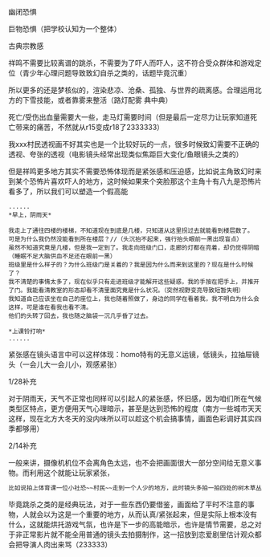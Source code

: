 幽闭恐惧

巨物恐惧（把学校认知为一个整体）

古典宗教感



祥鸣不需要比较离谱的跳杀，不需要为了吓人而吓人，这不符合受众群体和游戏定位（青少年心理问题导致致幻自杀之类的，话题毕竟沉重）

所以更多的还是梦核似的，渲染悲凉、沧桑、孤独、与世界的疏离感。合理运用北方的下雪技能，或者靠雾来整活（路灯配雾 典中典）

死亡/受伤出血量需要大一些，走马灯需要时间（但是最后一定尽力让玩家知道死亡带来的痛苦，不然就从r15变成r18了2333333）

我xxx村民透视画不好其实也是一个比较好玩的一点，很多时候致幻需要不正确的透视、夸张的透视（电影镜头经常出现类似焦距巨大变化/鱼眼镜头之类的）









但是祥鸣更多地方其实不需要恐怖体现而是紧张感和压迫感，比如说主角致幻时来到某个恐怖片喜欢吓人的地方，这时候如果来个突脸那这个主角十有八九是恐怖片看多了，所以我们可以塑造一个假高能

```剧情脚本实例
......
*早上，阴雨天*

我走上了通往四楼的楼梯，不知道现在到底是几楼，只知道从这里拐过去就能看到楼层数了。
可是为什么我仍然没能看到所在楼层？//（头沉抬不起来，强行抬头眼前一黑出现盲点）
虽然不知道究竟是几楼，但是我一定到了。我走向班级门口，走廊的灯都在亮着，却仍觉得阴暗（睡眠不足大脑供血不足还在眼前一黑）
班级里是什么样子的？为什么班级门是关着的？我是因为什么而来到这里的？现在是什么时候了？
我不清楚的事情太多了，现在似乎只有走进班级才能解开这些疑惑，我的手按在把手上，并推开了门。我能看清教室的形态却看不清里面究竟是什么状况。（突然视野变亮导致短暂失明）
我知道自己应该坐在自己的座位上，我也随着照做了，身边的同学在看着我，我不明白为什么会这样，可是谁在看我也看不清。
他们的头转了回去，我也随之脑袋一沉几乎昏了过去。

*上课铃打响*
......
```



紧张感在镜头语言中可以这样体现：homo特有的无意义运镜，低镜头，拉抽屉镜头（一会儿大一会儿小，观感紧张）







1/28补充

对于阴雨天，天气不正常也同样可以引起人的紧张感，怀旧感，因为咱们所在气候类型区特点，更方便用天气心理暗示，甚至是达到恐怖的程度（南方一些城市天天这样，现在北方大冬天的没内味所以可以趁这个机会搞事情，画面色彩调好其实四季都够用）



2/14补充

一般来讲，摄像机机位不会离角色太远，也不会把画面很大一部分空间给无意义事物。而利用这个就能让玩家紧张，

```markdown
比如说拍上体育课一位小社恐~~村民~~走到一个人少的地方，此时镜头多拍一拍四处的树木草丛，最好是有种视野盲区的感觉，对于一些角落/不可见区域处于画面边缘的加以描写，让人往那上面注意，但是需要让人物存在能吸引玩家的动作（如突然阴暗的表情）
```

毕竟跳杀之类的是经典玩法，对于一些东西仍要借鉴，画面给了平时不注意的事物，人就会以为这是一个重要的地方，从而认真/紧张起来，但是实际上根本没有什么，这就能烘托游戏气氛，也许是下一步的高能暗示，也许是情节需要，总之对于非正常影片就不能全用普通的镜头去拍摄制作，这一招放到恋爱剧里估计观众都会把导演人肉出来骂（233333）


